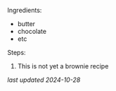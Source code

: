 Ingredients:
* butter
* chocolate
* etc

Steps:
1. This is not yet a brownie recipe

*last updated 2024-10-28*

